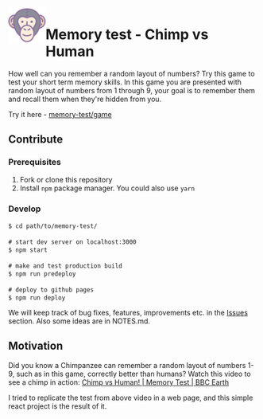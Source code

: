<img src="/public/chimp-favicon.png" width="75" style="float:left">

# Memory test - Chimp vs Human

How well can you remember a random layout of numbers? Try this game to test your short term memory skills. In this game you are presented with random layout of numbers from 1 through 9, your goal is to remember them and recall them when they're hidden from you.

Try it here - [memory-test/game](jan25.github.io/memory-test)

## Contribute

### Prerequisites

1. Fork or clone this repository
2. Install `npm` package manager. You could also use `yarn`

### Develop

```
$ cd path/to/memory-test/

# start dev server on localhost:3000
$ npm start

# make and test production build
$ npm run predeploy

# deploy to github pages
$ npm run deploy
```

We will keep track of bug fixes, features, improvements etc. in the [Issues](https://github.com/jan25/memory-test/issues) section. Also some ideas are in NOTES.md.

## Motivation

Did you know a Chimpanzee can remember a random layout of numbers 1-9, such as in this game, correctly better than humans? Watch this video to see a chimp in action: [Chimp vs Human! | Memory Test | BBC Earth
](https://www.youtube.com/watch?v=zsXP8qeFF6A)

I tried to replicate the test from above video in a web page, and this simple react project is the result of it.

